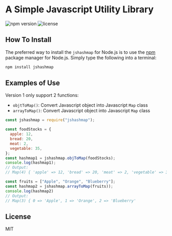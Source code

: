 # A Simple Javascript Utility Library

![npm version](https://img.shields.io/npm/v/jshashmap.svg)
![license](https://img.shields.io/npm/l/jshashmap)

## How To Install

The preferred way to install the `jshashmap` for Node.js is to use the
[npm](http://npmjs.org) package manager for Node.js. Simply type the following into a terminal:

```sh
npm install jshashmap
```

## Examples of Use

Version 1 only support 2 functions:

- `objtToMap()`: Convert Javascript object into Javascript `Map` class
- `arrayToMap()`: Convert Javascript object into Javascript `Map` class

```javascript
const jshashmap = require("jshashmap");

const foodStocks = {
  apple: 12,
  bread: 20,
  meat: 2,
  vegetable: 35,
};
const hashmap1 = jshashmap.objToMap(foodStocks);
console.log(hashmap1);
// Output:
// Map(4) { 'apple' => 12, 'bread' => 20, 'meat' => 2, 'vegetable' => 35 }

const fruits = ["Apple", "Orange", "Blueberry"];
const hashmap2 = jshashmap.arrayToMap(fruits));
console.log(hashmap2)
// Output:
// Map(3) { 0 => 'Apple', 1 => 'Orange', 2 => 'Blueberry'
```

## License

MIT
